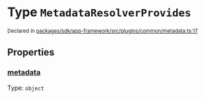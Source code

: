 # Type `MetadataResolverProvides`
<sub>Declared in [packages/sdk/app-framework/src/plugins/common/metadata.ts:17](https://github.com/dxos/dxos/blob/bdc1200dc/packages/sdk/app-framework/src/plugins/common/metadata.ts#L17)</sub>




## Properties
### [metadata](https://github.com/dxos/dxos/blob/bdc1200dc/packages/sdk/app-framework/src/plugins/common/metadata.ts#L18)
Type: <code>object</code>






